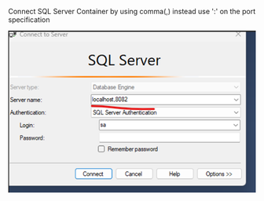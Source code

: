 Connect SQL Server Container by using comma(,) instead use ':' on the port specification

![mssql](../assets/mssql_cont.png)